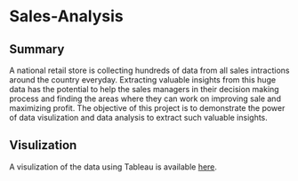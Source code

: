 # Sales-Analysis
## Summary
A national retail store is collecting hundreds of data from all sales intractions around the country everyday. Extracting valuable insights from this huge data has the potential to help the sales managers in their decision making process and finding the areas where they can work on improving sale and maximizing profit. The objective of this project is to demonstrate the power of data visulization and data analysis to extract such valuable insights.

## Visulization
A visulization of the data using Tableau is available [here](https://public.tableau.com/app/profile/ladan.naimi/viz/Salesvis_16382520368160/Dashboard1#3).
